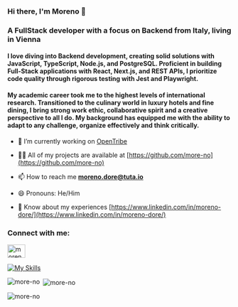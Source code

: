 ### Hi there,  I'm Moreno 👋

<h3>A FullStack developer with a focus on Backend from Italy, living in Vienna</h3>

<h4>I love diving into Backend development, creating solid solutions with JavaScript, TypeScript, Node.js, and PostgreSQL. Proficient in building Full-Stack applications with React, Next.js, and REST APIs, I prioritize code quality through rigorous testing with Jest and Playwright. </h4>
<h4> My academic career took me to the highest levels of international research. Transitioned to the culinary world in luxury hotels and fine dining, I bring strong work ethic, collaborative spirit and a creative perspective to all I do. My background has equipped me with the ability to adapt to any challenge, organize effectively and think critically.</h4>

- 🔭 I’m currently working on [OpenTribe](https://github.com/more-no/final-project)

- 👨‍💻 All of my projects are available at [https://github.com/more-no](https://github.com/more-no)

- 📫 How to reach me **moreno.dore@tuta.io**
  
- 😄 Pronouns: He/Him

- 📄 Know about my experiences [https://www.linkedin.com/in/moreno-dore/](https://www.linkedin.com/in/moreno-dore/)

<h3 align="left">Connect with me:</h3>
<p align="left">
<a href="https://linkedin.com/in/moreno-dore" target="blank"><img align="center" src="https://raw.githubusercontent.com/rahuldkjain/github-profile-readme-generator/master/src/images/icons/Social/linked-in-alt.svg" alt="moreno-dore" height="30" width="40" /></a>
</p>

[![My Skills](https://skillicons.dev/icons?i=js,ts,html,css,nodejs,react,nextjs,postgres,jest,tailwind)](https://skillicons.dev)

<p><img align="left" src="https://github-readme-stats.vercel.app/api/top-langs?username=more-no&show_icons=true&locale=en&layout=compact" alt="more-no" /></p>

<p>&nbsp;<img align="center" src="https://github-readme-stats.vercel.app/api?username=more-no&show_icons=true&locale=en" alt="more-no" /></p>

<p><img align="center" src="https://github-readme-streak-stats.herokuapp.com/?user=more-no&" alt="more-no" /></p>
